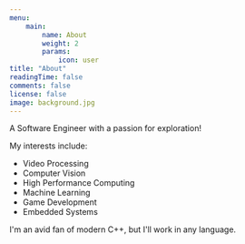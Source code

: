 ```yaml
---
menu: 
    main:
        name: About
        weight: 2
        params:
            icon: user
title: "About"
readingTime: false
comments: false
license: false
image: background.jpg
---
```


A Software Engineer with a passion for exploration!

My interests include:
 - Video Processing
 - Computer Vision
 - High Performance Computing
 - Machine Learning
 - Game Development
 - Embedded Systems

I'm an avid fan of modern C++, but I'll work in any language.